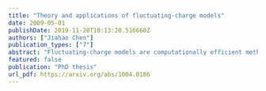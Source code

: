 ```yaml
---
title: "Theory and applications of fluctuating-charge models"
date: 2009-05-01
publishDate: 2019-11-20T10:13:20.516660Z
authors: ["Jiahao Chen"]
publication_types: ["7"]
abstract: "Fluctuating-charge models are computationally efficient methods of treating polarization and charge-transfer phenomena in molecular mechanics and classical molecular dynamics simulations. They are also theoretically appealing as they are minimally parameterized, with parameters corresponding to the chemically important concepts of electronegativities and chemical hardness. However, they are known to overestimate charge transfer for widely separated atoms, leading to qualitative errors in the predicted charge distribution and exaggerated electrostatic properties. We present the charge transfer with polarization current equilibration (QTPIE) model, which solves this problem by introducing distance-dependent electronegativities. A graph-theoretic analysis of the topology of charge transfer allows us to relate the fundamental quantities of charge transfer back to the more familiar variables that represent atomic partial charges. This allows us to formulate a unified theoretical framework for fluctuating-charge models and topological charge descriptors. We also demonstrate the important role of charge screening effects in obtaining correct size extensivity in electrostatic properties. Analyzing the spatial symmetries of these properties allows us to shed light on the role of charge conservation in the electronegativity equalization process. Finally, we develop a water model for use in classical molecular dynamics simulations that is capable of treating both polarization and charge transfer phenomena."
featured: false
publication: "PhD thesis"
url_pdf: https://arxiv.org/abs/1004.0186
---
```


